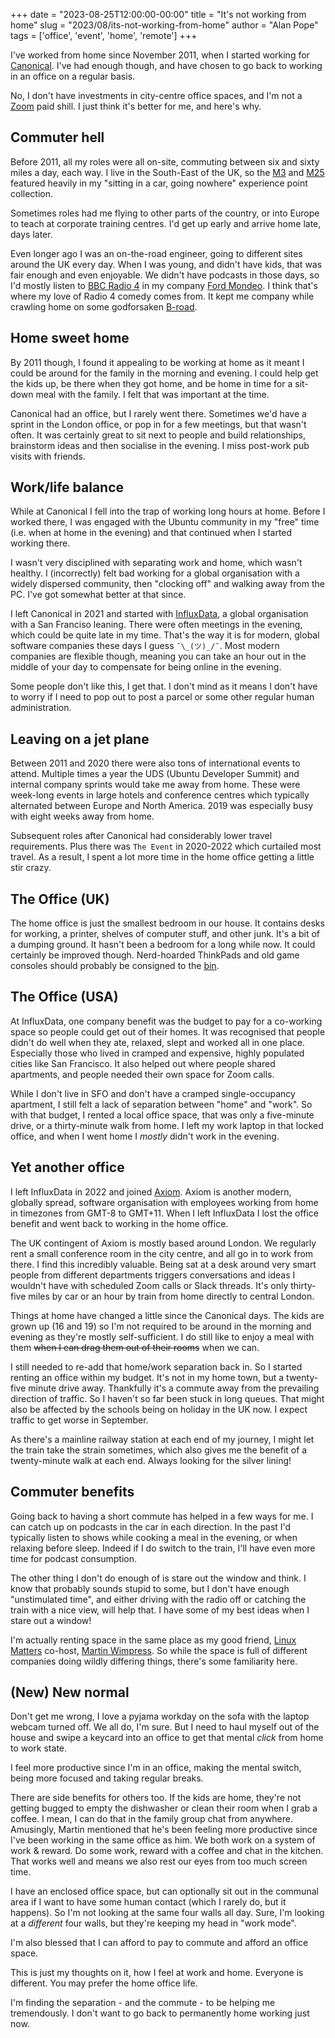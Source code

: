 +++
date = "2023-08-25T12:00:00-00:00"
title = "It's not working from home"
slug = "2023/08/its-not-working-from-home"
author = "Alan Pope"
tags = ['office', 'event', 'home', 'remote']
+++

I've worked from home since November 2011, when I started working for [Canonical](https://canonical.com/). I've had enough though, and have chosen to go back to working in an office on a regular basis.

No, I don't have investments in city-centre office spaces, and I'm not a [Zoom](https://www.bbc.co.uk/news/business-66432173) paid shill. I just think it's better for me, and here's why.

## Commuter hell

Before 2011, all my roles were all on-site, commuting between six and sixty miles a day, each way. I live in the South-East of the UK, so the [M3](https://en.wikipedia.org/wiki/M3_motorway_(Great_Britain)) and [M25](https://en.wikipedia.org/wiki/M25_motorway) featured heavily in my "sitting in a car, going nowhere" experience point collection. 

Sometimes roles had me flying to other parts of the country, or into Europe to teach at corporate training centres. I'd get up early and arrive home late, days later.

Even longer ago I was an on-the-road engineer, going to different sites around the UK every day. When I was young, and didn't have kids, that was fair enough and even enjoyable. We didn't have podcasts in those days, so I'd mostly listen to [BBC Radio 4](https://en.wikipedia.org/wiki/BBC_Radio_4) in my company [Ford Mondeo](https://en.wikipedia.org/wiki/Ford_Mondeo_(first_generation)). I think that's where my love of Radio 4 comedy comes from. It kept me company while crawling home on some godforsaken [B-road](https://en.wikipedia.org/wiki/B_roads_in_Zone_1_of_the_Great_Britain_numbering_scheme).

## Home sweet home

By 2011 though, I found it appealing to be working at home as it meant I could be around for the family in the morning and evening. I could help get the kids up, be there when they got home, and be home in time for a sit-down meal with the family. I felt that was important at the time.

Canonical had an office, but I rarely went there. Sometimes we'd have a sprint in the London office, or pop in for a few meetings, but that wasn't often. It was certainly great to sit next to people and build relationships, brainstorm ideas and then socialise in the evening. I miss post-work pub visits with friends.

## Work/life balance

While at Canonical I fell into the trap of working long hours at home. Before I worked there, I was engaged with the Ubuntu community in my "free" time (i.e. when at home in the evening) and that continued when I started working there. 

I wasn't very disciplined with separating work and home, which wasn't healthy. I (incorrectly) felt bad working for a global organisation with a widely dispersed community, then "clocking off" and walking away from the PC. I've got somewhat better at that since.

I left Canonical in 2021 and started with [InfluxData](https://influxdata.com/), a global organisation with a San Franciso leaning. There were often meetings in the evening, which could be quite late in my time. That's the way it is for modern, global software companies these days I guess `¯\_(ツ)_/¯`. Most modern companies are flexible though, meaning you can take an hour out in the middle of your day to compensate for being online in the evening. 

Some people don't like this, I get that. I don't mind as it means I don't have to worry if I need to pop out to post a parcel or some other regular human administration. 

## Leaving on a jet plane

Between 2011 and 2020 there were also tons of international events to attend. Multiple times a year the UDS (Ubuntu Developer Summit) and internal company sprints would take me away from home. These were week-long events in large hotels and conference centres which typically alternated between Europe and North America. 2019 was especially busy with eight weeks away from home.

Subsequent roles after Canonical had considerably lower travel requirements. Plus there was `The Event` in 2020-2022 which curtailed most travel. As a result, I spent a lot more time in the home office getting a little stir crazy.

## The Office (UK)

The home office is just the smallest bedroom in our house. It contains desks for working, a printer, shelves of computer stuff, and other junk. It's a bit of a dumping ground. It hasn't been a bedroom for a long while now. It could certainly be improved though. Nerd-hoarded ThinkPads and old game consoles should probably be consigned to the [bin](https://ebay.co.uk).

## The Office (USA)

At InfluxData, one company benefit was the budget to pay for a co-working space so people could get out of their homes. It was recognised that people didn't do well when they ate, relaxed, slept and worked all in one place. Especially those who lived in cramped and expensive, highly populated cities like San Francisco. It also helped out where people shared apartments, and people needed their own space for Zoom calls.

While I don't live in SFO and don't have a cramped single-occupancy apartment, I still felt a lack of separation between "home" and "work". So with that budget, I rented a local office space, that was only a five-minute drive, or a thirty-minute walk from home. I left my work laptop in that locked office, and when I went home I *mostly* didn't work in the evening. 

## Yet another office

I left InfluxData in 2022 and joined [Axiom](https://axiom.co/). Axiom is another modern, globally spread, software organisation with employees working from home in timezones from GMT-8 to GMT+11. When I left InfluxData I lost the office benefit and went back to working in the home office. 

The UK contingent of Axiom is mostly based around London. We regularly rent a small conference room in the city centre, and all go in to work from there. I find this incredibly valuable. Being sat at a desk around very smart people from different departments triggers conversations and ideas I wouldn't have with scheduled Zoom calls or Slack threads. It's only thirty-five miles by car or an hour by train from home directly to central London.

Things at home have changed a little since the Canonical days. The kids are grown up (16 and 19) so I'm not required to be around in the morning and evening as they're mostly self-sufficient. I do still like to enjoy a meal with them ~~when I can drag them out of their rooms~~ when we can.

I still needed to re-add that home/work separation back in. So I started renting an office within my budget. It's not in my home town, but a twenty-five minute drive away. Thankfully it's a commute away from the prevailing direction of traffic. So I haven't so far been stuck in long queues. That might also be affected by the schools being on holiday in the UK now. I expect traffic to get worse in September.

As there's a mainline railway station at each end of my journey, I might let the train take the strain sometimes, which also gives me the benefit of a twenty-minute walk at each end. Always looking for the silver lining!

## Commuter benefits

Going back to having a short commute has helped in a few ways for me. I can catch up on podcasts in the car in each direction. In the past I'd typically listen to shows while cooking a meal in the evening, or when relaxing before sleep. Indeed if I do switch to the train, I'll have even more time for podcast consumption.

The other thing I don't do enough of is stare out the window and think. I know that probably sounds stupid to some, but I don't have enough "unstimulated time", and either driving with the radio off or catching the train with a nice view, will help that. I have some of my best ideas when I stare out a window!

I'm actually renting space in the same place as my good friend, [Linux Matters](https://linuxmatters.sh) co-host, [Martin Wimpress](https://wimpysworld.com/). So while the space is full of different companies doing wildly differing things, there's some familiarity here.

## (New) New normal

Don't get me wrong, I love a pyjama workday on the sofa with the laptop webcam turned off. We all do, I'm sure. But I need to haul myself out of the house and swipe a keycard into an office to get that mental *click* from home to work state. 

I feel more productive since I'm in an office, making the mental switch, being more focused and taking regular breaks.

There are side benefits for others too. If the kids are home, they're not getting bugged to empty the dishwasher or clean their room when I grab a coffee. I mean, I can do that in the family group chat from anywhere. Amusingly, Martin mentioned that he's been feeling more productive since I've been working in the same office as him. We both work on a system of work & reward. Do some work, reward with a coffee and chat in the kitchen. That works well and means we also rest our eyes from too much screen time.

I have an enclosed office space, but can optionally sit out in the communal area if I want to have some human contact (which I rarely do, but it happens). So I'm not looking at the same four walls all day. Sure, I'm looking at a *different* four walls, but they're keeping my head in "work mode".

I'm also blessed that I can afford to pay to commute and afford an office space.

This is just my thoughts on it, how I feel at work and home. Everyone is different. You may prefer the home office life. 

I'm finding the separation - and the commute - to be helping me tremendously. I don't want to go back to permanently home working just now.
